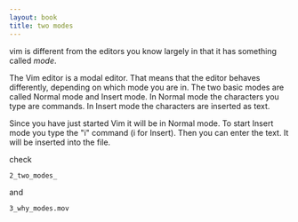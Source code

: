 ```yaml
---
layout: book
title: two modes
---
```

vim is different from the editors you know largely in that it has something
called _mode_.

The Vim editor is a modal editor.  That means that the editor behaves
differently, depending on which mode you are in.  The two basic modes are
called Normal mode and Insert mode.  In Normal mode the characters you type
are commands.  In Insert mode the characters are inserted as text.

   Since you have just started Vim it will be in Normal mode.  To start Insert
mode you type the "i" command (i for Insert).  Then you can enter
the text.  It will be inserted into the file. 

check 

    2_two_modes_

and 

    3_why_modes.mov
